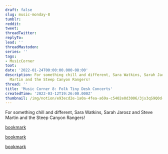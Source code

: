 ```yaml
---
draft: false
slug: music-monday-8
tumblr:
reddit:
tweet:
threadTwitter:
replyTo:
lead: ''
threadMastodon:
series: ''
tags:
- MusicCorner
toot:
date: '2022-01-24T00:00:00.000-08:00'
description: For something chill and different, Sara Watkins, Sarah Jarosz and Steve
  Martin and the Steep Canyon Rangers!
thread: ''
title: 'Music Corner 8: Folk Tiny Desk Concerts'
createdTime: '2022-03-12T19:26:00.000Z'
thumbnail: /img/notion/e93ecd2e-1a0a-4fea-a69a-c5402e0d3006/3js3qS9Q0d-1200.jpeg
---
```


For something chill and different, Sara Watkins, Sarah Jarosz and Steve Martin and the Steep Canyon Rangers!

[bookmark](https://www.youtube.com/watch?v=1aq9WjdCUik)

[bookmark](https://www.youtube.com/watch?v=VxpuB10FaSE)

[bookmark](https://www.youtube.com/watch?v=ZyHipL45pwM)